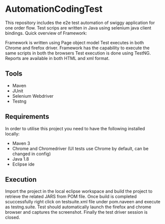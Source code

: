 # AutomationCodingTest
This repository includes the e2e test automation of swiggy application for one order flow. Test scrips are written in Java using selenium java client bindings.
Quick overview of Framework:

Framework is written using Page object model
Test executes in both Chrome and firefox driver. Framework has the capability to execute the same scripts in both the browsers
Test execution is done using TestNG. Reports are available in both HTML and xml format.

## Tools
* Maven
* JUnit
* Selenium Webdriver
* Testng

## Requirements

In order to utilise this project you need to have the following installed locally:

* Maven 3
* Chrome and Chromedriver (UI tests use Chrome by default, can be changed in config)
* Java 1.8
* Eclipse ide

## Execution

Import the project in the local eclipse workspace and build the project to retrieve the related JARS from POM file. Once build is completed scuccessfully right click on testsuite.xml file under pom.naveen and execute as testng.suite.
 Test should automatically launch the firefox and chrome browser and captures the screenshot. Finally the test driver session is closed.
 
 





